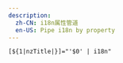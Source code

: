 ```yaml
---
description:
  zh-CN: i18n属性管道
  en-US: Pipe i18n by property
---
```


```html
[${1|nzTitle|}]="'$0' | i18n"
```